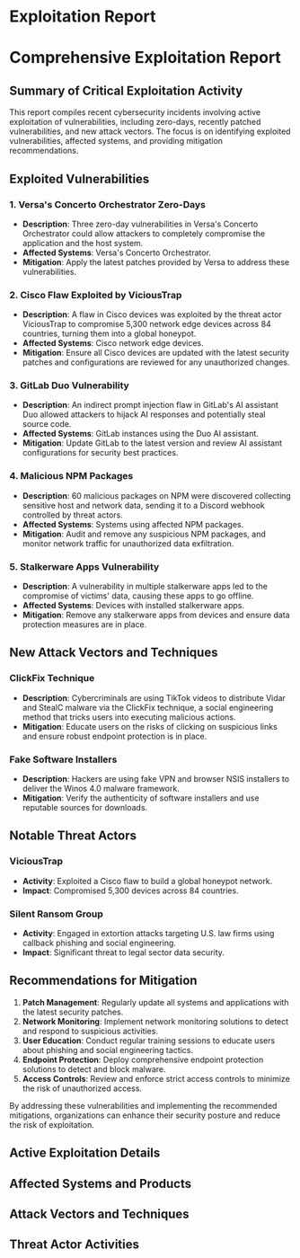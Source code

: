 # Exploitation Report

# Comprehensive Exploitation Report

## Summary of Critical Exploitation Activity

This report compiles recent cybersecurity incidents involving active exploitation of vulnerabilities, including zero-days, recently patched vulnerabilities, and new attack vectors. The focus is on identifying exploited vulnerabilities, affected systems, and providing mitigation recommendations.

## Exploited Vulnerabilities

### 1. Versa's Concerto Orchestrator Zero-Days
- **Description**: Three zero-day vulnerabilities in Versa's Concerto Orchestrator could allow attackers to completely compromise the application and the host system.
- **Affected Systems**: Versa's Concerto Orchestrator.
- **Mitigation**: Apply the latest patches provided by Versa to address these vulnerabilities.

### 2. Cisco Flaw Exploited by ViciousTrap
- **Description**: A flaw in Cisco devices was exploited by the threat actor ViciousTrap to compromise 5,300 network edge devices across 84 countries, turning them into a global honeypot.
- **Affected Systems**: Cisco network edge devices.
- **Mitigation**: Ensure all Cisco devices are updated with the latest security patches and configurations are reviewed for any unauthorized changes.

### 3. GitLab Duo Vulnerability
- **Description**: An indirect prompt injection flaw in GitLab's AI assistant Duo allowed attackers to hijack AI responses and potentially steal source code.
- **Affected Systems**: GitLab instances using the Duo AI assistant.
- **Mitigation**: Update GitLab to the latest version and review AI assistant configurations for security best practices.

### 4. Malicious NPM Packages
- **Description**: 60 malicious packages on NPM were discovered collecting sensitive host and network data, sending it to a Discord webhook controlled by threat actors.
- **Affected Systems**: Systems using affected NPM packages.
- **Mitigation**: Audit and remove any suspicious NPM packages, and monitor network traffic for unauthorized data exfiltration.

### 5. Stalkerware Apps Vulnerability
- **Description**: A vulnerability in multiple stalkerware apps led to the compromise of victims' data, causing these apps to go offline.
- **Affected Systems**: Devices with installed stalkerware apps.
- **Mitigation**: Remove any stalkerware apps from devices and ensure data protection measures are in place.

## New Attack Vectors and Techniques

### ClickFix Technique
- **Description**: Cybercriminals are using TikTok videos to distribute Vidar and StealC malware via the ClickFix technique, a social engineering method that tricks users into executing malicious actions.
- **Mitigation**: Educate users on the risks of clicking on suspicious links and ensure robust endpoint protection is in place.

### Fake Software Installers
- **Description**: Hackers are using fake VPN and browser NSIS installers to deliver the Winos 4.0 malware framework.
- **Mitigation**: Verify the authenticity of software installers and use reputable sources for downloads.

## Notable Threat Actors

### ViciousTrap
- **Activity**: Exploited a Cisco flaw to build a global honeypot network.
- **Impact**: Compromised 5,300 devices across 84 countries.

### Silent Ransom Group
- **Activity**: Engaged in extortion attacks targeting U.S. law firms using callback phishing and social engineering.
- **Impact**: Significant threat to legal sector data security.

## Recommendations for Mitigation

1. **Patch Management**: Regularly update all systems and applications with the latest security patches.
2. **Network Monitoring**: Implement network monitoring solutions to detect and respond to suspicious activities.
3. **User Education**: Conduct regular training sessions to educate users about phishing and social engineering tactics.
4. **Endpoint Protection**: Deploy comprehensive endpoint protection solutions to detect and block malware.
5. **Access Controls**: Review and enforce strict access controls to minimize the risk of unauthorized access.

By addressing these vulnerabilities and implementing the recommended mitigations, organizations can enhance their security posture and reduce the risk of exploitation.

## Active Exploitation Details



## Affected Systems and Products



## Attack Vectors and Techniques



## Threat Actor Activities

 